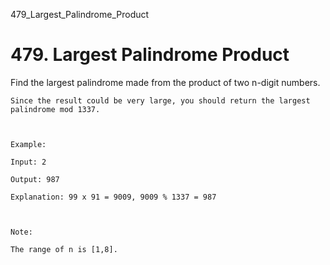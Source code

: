 479_Largest_Palindrome_Product
# 479. Largest Palindrome Product

Find the largest palindrome made from the product of two n-digit numbers.

    Since the result could be very large, you should return the largest palindrome mod 1337.

     

    Example:

    Input: 2

    Output: 987

    Explanation: 99 x 91 = 9009, 9009 % 1337 = 987

     

    Note:

    The range of n is [1,8].